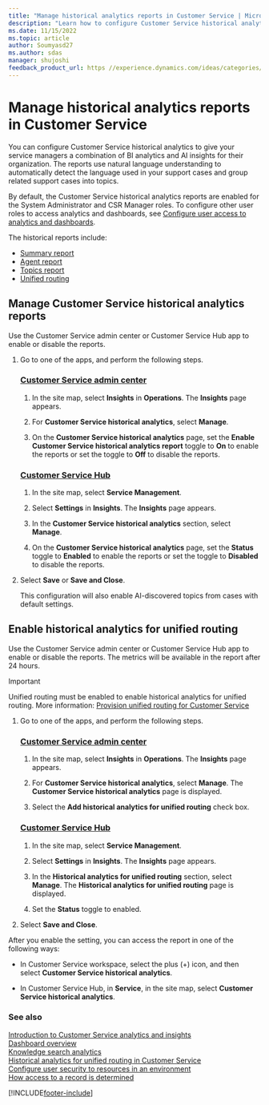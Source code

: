 ```yaml
---
title: "Manage historical analytics reports in Customer Service | MicrosoftDocs"
description: "Learn how to configure Customer Service historical analytics reports in Omnichannel for Customer Service."
ms.date: 11/15/2022
ms.topic: article
author: Soumyasd27
ms.author: sdas
manager: shujoshi
feedback_product_url: https //experience.dynamics.com/ideas/categories/list/?category=a7f4a807-de3b-eb11-a813-000d3a579c38&forum=b68e50a6-88d9-e811-a96b-000d3a1be7ad
---
```


# Manage historical analytics reports in Customer Service

You can configure Customer Service historical analytics to give your service managers a combination of BI analytics and AI insights for their organization. The reports use natural language understanding to automatically detect the language used in your support cases and group related support cases into topics.

By default, the Customer Service historical analytics reports are enabled for the System Administrator and CSR Manager roles. To configure other user roles to access analytics and dashboards, see [Configure user access to analytics and dashboards](configure-customer-service-analytics-insights-csh.md#configure-user-access-to-analytics-and-dashboards).

The historical reports include:

- [Summary report](summary-dashboard-cs.md)
- [Agent report](agent-dashboard-cs.md)
- [Topics report](case-topics-dashboard-cs.md) 
- [Unified routing](cs-historical-analytics-unified-routing.md)

## Manage Customer Service historical analytics reports

Use the Customer Service admin center or Customer Service Hub app to enable or disable the reports.

1. Go to one of the apps, and perform the following steps.
   
   ### [Customer Service admin center](#tab/customerserviceadmincenter)

     1. In the site map, select **Insights** in **Operations**. The **Insights** page appears.
     
     1. For **Customer Service historical analytics**, select **Manage**.
     
     1. On the **Customer Service historical analytics** page, set the **Enable Customer Service historical analytics report** toggle to **On** to enable the reports or set the toggle to **Off** to disable the reports.

   ### [Customer Service Hub](#tab/customerservicehub)
    
     1. In the site map, select **Service Management**.
     
     1. Select **Settings** in **Insights**. The **Insights** page appears.
     
     1. In the **Customer Service historical analytics** section, select **Manage**.
     
     1. On the **Customer Service historical analytics** page, set the **Status** toggle to **Enabled** to enable the reports or set the toggle to **Disabled** to disable the reports.

1. Select **Save** or **Save and Close**.

   This configuration will also enable AI-discovered topics from cases with default settings.

## Enable historical analytics for unified routing

Use the Customer Service admin center or Customer Service Hub app to enable or disable the reports. The metrics will be available in the report after 24 hours.

> [!IMPORTANT]
>
> Unified routing must be enabled to enable historical analytics for unified routing. More information: [Provision unified routing for Customer Service](provision-unified-routing.md)

1. Go to one of the apps, and perform the following steps.
   
   ### [Customer Service admin center](#tab/customerserviceadmincenter)
     
     1. In the site map, select **Insights** in **Operations**. The **Insights** page appears.
     
     1. For **Customer Service historical analytics**, select **Manage**. The **Customer Service historical analytics** page is displayed. 

     1. Select the **Add historical analytics for unified routing** check box.  

   ### [Customer Service Hub](#tab/customerservicehub)
    
     1. In the site map, select **Service Management**.
     
     1. Select **Settings** in **Insights**. The **Insights** page appears.
     
     1. In the **Historical analytics for unified routing** section, select **Manage**. The **Historical analytics for unified routing** page is displayed.

     1. Set the **Status** toggle to enabled.

1. Select **Save and Close**.

After you enable the setting, you can access the report in one of the following ways:

- In Customer Service workspace, select the plus (+) icon, and then select **Customer Service historical analytics**.

- In Customer Service Hub, in **Service**, in the site map, select **Customer Service historical analytics**.




### See also

[Introduction to Customer Service analytics and insights](introduction-customer-service-analytics.md)  
[Dashboard overview](customer-service-analytics-insights-csh.md)  
[Knowledge search analytics](knowledge-search-analytics-cs.md)  
[Historical analytics for unified routing in Customer Service](cs-historical-analytics-unified-routing.md)  
[Configure user security to resources in an environment](/power-platform/admin/database-security)  
[How access to a record is determined](/power-platform/admin/how-record-access-determined)  


[!INCLUDE[footer-include](../includes/footer-banner.md)]
